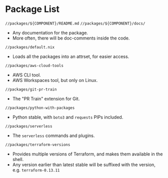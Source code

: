# Package List

`//packages/${COMPONENT}/README.md`
`//packages/${COMPONENT}/docs/`
- Any documentation for the package.
- More often, there will be doc-comments inside the code.

`//packages/default.nix`
- Loads all the packages into an attrset, for easier access.

`//packages/aws-cloud-tools`
- AWS CLI tool.
- AWS Workspaces tool, but only on Linux.

`//packages/git-pr-train`
- The "PR Train" extension for Git.

`//packages/python-with-packages`
- Python stable, with `boto3` and `requests` PIPs included.

`//packages/serverless`
- The `serverless` commands and plugins.

`//packages/terraform-versions`
- Provides multiple versions of Terraform, and makes them available in the shell.
- Any version earlier than latest stable will be suffixed with the version, e.g. `terraform-0.13.11`

